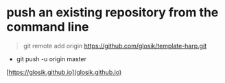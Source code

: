 # push an existing repository from the command line
> git remote add origin https://github.com/glosik/template-harp.git
* git push -u origin master

[https://glosik.github.io](glosik.github.io)
